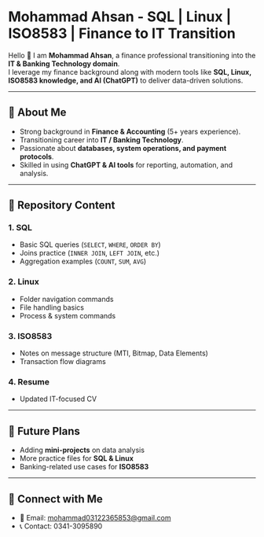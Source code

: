 # Mohammad Ahsan - SQL | Linux | ISO8583 | Finance to IT Transition

Hello 👋 I am **Mohammad Ahsan**, a finance professional transitioning into the **IT & Banking Technology domain**.  
I leverage my finance background along with modern tools like **SQL, Linux, ISO8583 knowledge, and AI (ChatGPT)** to deliver data-driven solutions.

---

## 📌 About Me
- Strong background in **Finance & Accounting** (5+ years experience).  
- Transitioning career into **IT / Banking Technology**.  
- Passionate about **databases, system operations, and payment protocols**.  
- Skilled in using **ChatGPT & AI tools** for reporting, automation, and analysis.  

---

## 📂 Repository Content
### 1. SQL
- Basic SQL queries (`SELECT`, `WHERE`, `ORDER BY`)  
- Joins practice (`INNER JOIN`, `LEFT JOIN`, etc.)  
- Aggregation examples (`COUNT`, `SUM`, `AVG`)  

### 2. Linux
- Folder navigation commands  
- File handling basics  
- Process & system commands  

### 3. ISO8583
- Notes on message structure (MTI, Bitmap, Data Elements)  
- Transaction flow diagrams  

### 4. Resume
- Updated IT-focused CV  

---

## 🚀 Future Plans
- Adding **mini-projects** on data analysis  
- More practice files for **SQL & Linux**  
- Banking-related use cases for **ISO8583**

---

## 🔗 Connect with Me
- 📧 Email: mohammad03122365853@gmail.com  
- 📞 Contact: 0341-3095890  
